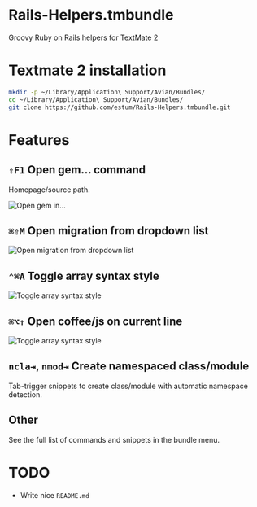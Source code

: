 Rails-Helpers.tmbundle
======================

Groovy Ruby on Rails helpers for TextMate 2

# Textmate 2 installation

```bash
mkdir -p ~/Library/Application\ Support/Avian/Bundles/
cd ~/Library/Application\ Support/Avian/Bundles/
git clone https://github.com/estum/Rails-Helpers.tmbundle.git
```

# Features

## `⇧F1` Open gem... command

Homepage/source path.

![Open gem in...](http://estum.github.com/Rails-Helpers.tmbundle/images/open_gem_in.png)

## `⌘⇧M` Open migration from dropdown list

![Open migration from dropdown list](http://estum.github.com/Rails-Helpers.tmbundle/images/open_migration.png)

## `⌃⌘A` Toggle array syntax style

![Toggle array syntax style](http://estum.github.com/Rails-Helpers.tmbundle/images/toggle_array_syntax_style.png)

## `⌘⌥↑` Open coffee/js on current line

![Toggle array syntax style](http://estum.github.com/Rails-Helpers.tmbundle/images/open_coffee-js_on_current_line.png)

## `ncla⇥`, `nmod⇥` Create namespaced class/module

Tab-trigger snippets to create class/module with automatic namespace detection.

## Other

See the full list of commands and snippets in the bundle menu.

# TODO

* Write nice `README.md`